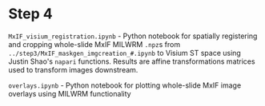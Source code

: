 # Step 4

`MxIF_visium_registration.ipynb` - Python notebook for spatially registering and cropping whole-slide MxIF MILWRM `.npz`s from `../step3/MxIF_maskgen_imgcreation_#.ipynb` to Visium ST space using Justin Shao's `napari` functions. Results are affine transformations matrices used to transform images downstream.

`overlays.ipynb` - Python notebook for plotting whole-slide MxIF image overlays using MILWRM functionality
